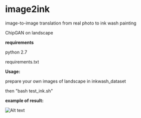 # image2ink
image-to-image translation from real photo to ink wash painting

ChipGAN on landscape

**requirements**

python 2.7

requirements.txt

**Usage:**

prepare your own images of landscape in inkwash_dataset

then "bash test_ink.sh"







**example of result:**

![Alt text](https://github.com/Sky24H/image2ink/blob/master/example.png)




